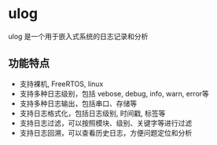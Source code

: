 # ulog

ulog 是一个用于嵌入式系统的日志记录和分析

## 功能特点

- 支持裸机, FreeRTOS, linux
- 支持多种日志级别，包括 vebose, debug, info, warn, error等
- 支持多种日志输出，包括串口、存储等
- 支持日志格式化，包括日志级别, 时间戳, 标签等
- 支持日志过滤，可以按照模块、级别、关键字等进行过滤
- 支持日志回溯，可以查看历史日志，方便问题定位和分析
